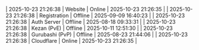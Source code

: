 | 2025-10-23 21:26:38 | Website | Online | 2025-10-23 21:26:35 |
| 2025-10-23 21:26:38 | Registration | Offline | 2025-09-09 16:40:23 |
| 2025-10-23 21:26:38 | Auth Server | Offline | 2025-08-18 09:33:31 |
| 2025-10-23 21:26:38 | Kezan (PvE) | Offline | 2025-10-11 12:51:30 |
| 2025-10-23 21:26:38 | Gurubashi (PvP) | Offline | 2025-08-23 21:44:06 |
| 2025-10-23 21:26:38 | Cloudflare | Online | 2025-10-23 21:26:35 |
